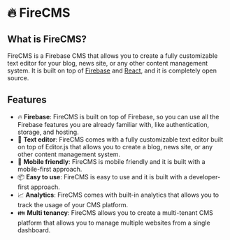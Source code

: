 # 🔥 FireCMS

## What is FireCMS?

FireCMS is a Firebase CMS that allows you to create a fully customizable text editor for your blog, news site, or any other content management system. It is built on top of [Firebase](https://firebase.google.com/) and [React](https://reactjs.org/), and it is completely open source.

## Features

- 🔥 **Firebase**: FireCMS is built on top of Firebase, so you can use all the Firebase features you are already familiar with, like authentication, storage, and hosting.
- 📝 **Text editor**: FireCMS comes with a fully customizable text editor built on top of Editor.js that allows you to create a blog, news site, or any other content management system.
- 📱 **Mobile friendly**: FireCMS is mobile friendly and it is built with a mobile-first approach.
- 📦 **Easy to use**: FireCMS is easy to use and it is built with a developer-first approach.
- 📈 **Analytics**: FireCMS comes with built-in analytics that allows you to track the usage of your CMS platform.
- 👪 **Multi tenancy**: FireCMS allows you to create a multi-tenant CMS platform that allows you to manage multiple websites from a single dashboard.
